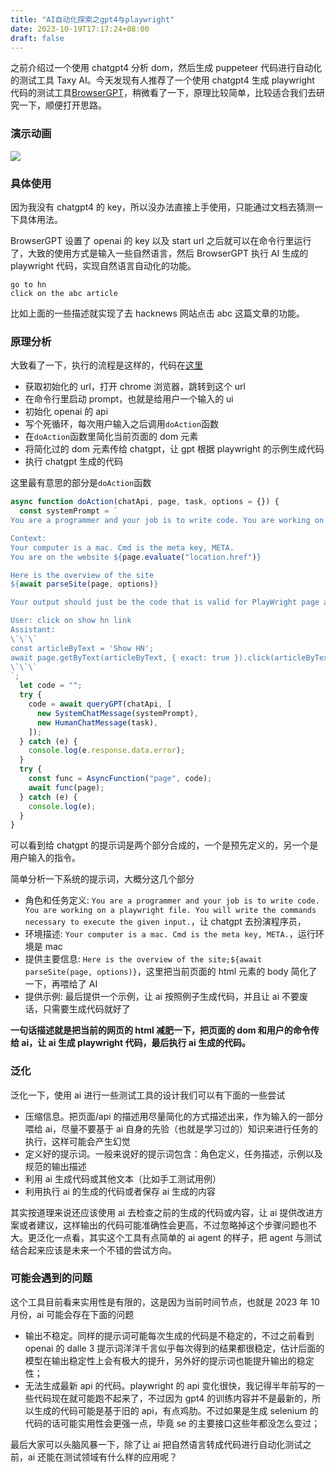 ```yaml
---
title: "AI自动化探索之gpt4与playwright"
date: 2023-10-19T17:17:24+08:00
draft: false
---
```


之前介绍过一个使用 chatgpt4 分析 dom，然后生成 puppeteer 代码进行自动化的测试工具 Taxy AI。今天发现有人推荐了一个使用 chatgpt4 生成 playwright 代码的测试工具[BrowserGPT](https://github.com/mayt/BrowserGPT)，稍微看了一下，原理比较简单，比较适合我们去研究一下，顺便打开思路。

### 演示动画

![](https://github.com/mayt/BrowserGPT/raw/master/public/browsergpt.gif)

### 具体使用

因为我没有 chatgpt4 的 key，所以没办法直接上手使用，只能通过文档去猜测一下具体用法。

BrowserGPT 设置了 openai 的 key 以及 start url 之后就可以在命令行里运行了，大致的使用方式是输入一些自然语言，然后 BrowserGPT 执行 AI 生成的 playwright 代码，实现自然语言自动化的功能。

```
go to hn
click on the abc article
```

比如上面的一些描述就实现了去 hacknews 网站点击 abc 这篇文章的功能。

### 原理分析

大致看了一下，执行的流程是这样的，代码在[这里](https://github.com/mayt/BrowserGPT/blob/master/index.js)

- 获取初始化的 url，打开 chrome 浏览器，跳转到这个 url
- 在命令行里启动 prompt，也就是给用户一个输入的 ui
- 初始化 openai 的 api
- 写个死循环，每次用户输入之后调用`doAction`函数
- 在`doAction`函数里简化当前页面的 dom 元素
- 将简化过的 dom 元素传给 chatgpt，让 gpt 根据 playwright 的示例生成代码
- 执行 chatgpt 生成的代码

这里最有意思的部分是`doAction`函数

```javascript
async function doAction(chatApi, page, task, options = {}) {
  const systemPrompt = `
You are a programmer and your job is to write code. You are working on a playwright file. You will write the commands necessary to execute the given input. 

Context:
Your computer is a mac. Cmd is the meta key, META.
You are on the website ${page.evaluate("location.href")}

Here is the overview of the site
${await parseSite(page, options)}

Your output should just be the code that is valid for PlayWright page api. When given the option to use a timeout option, use 1s. Except when using page.goto() use 10s. For actions like click, use the force option to click on hidden elements.

User: click on show hn link
Assistant:
\`\`\`
const articleByText = 'Show HN';
await page.getByText(articleByText, { exact: true }).click(articleByText, {force: true, hidden: true});
\`\`\`
`;
  let code = "";
  try {
    code = await queryGPT(chatApi, [
      new SystemChatMessage(systemPrompt),
      new HumanChatMessage(task),
    ]);
  } catch (e) {
    console.log(e.response.data.error);
  }
  try {
    const func = AsyncFunction("page", code);
    await func(page);
  } catch (e) {
    console.log(e);
  }
}
```

可以看到给 chatgpt 的提示词是两个部分合成的，一个是预先定义的，另一个是用户输入的指令。

简单分析一下系统的提示词，大概分这几个部分

- 角色和任务定义: `You are a programmer and your job is to write code. You are working on a playwright file. You will write the commands necessary to execute the given input.`，让 chatgpt 去扮演程序员，
- 环境描述: `Your computer is a mac. Cmd is the meta key, META.`，运行环境是 mac
- 提供主要信息: `Here is the overview of the site;${await parseSite(page, options)}`，这里把当前页面的 html 元素的 body 简化了一下，再喂给了 AI
- 提供示例: 最后提供一个示例，让 ai 按照例子生成代码，并且让 ai 不要废话，只需要生成代码就好了

**一句话描述就是把当前的网页的 html 减肥一下，把页面的 dom 和用户的命令传给 ai，让 ai 生成 playwright 代码，最后执行 ai 生成的代码。**

### 泛化

泛化一下，使用 ai 进行一些测试工具的设计我们可以有下面的一些尝试

- 压缩信息。把页面/api 的描述用尽量简化的方式描述出来，作为输入的一部分喂给 ai，尽量不要基于 ai 自身的先验（也就是学习过的）知识来进行任务的执行，这样可能会产生幻觉
- 定义好的提示词。一般来说好的提示词包含：角色定义，任务描述，示例以及规范的输出描述
- 利用 ai 生成代码或其他文本（比如手工测试用例）
- 利用执行 ai 的生成的代码或者保存 ai 生成的内容

其实按道理来说还应该使用 ai 去检查之前的生成的代码或内容，让 ai 提供改进方案或者建议，这样输出的代码可能准确性会更高，不过忽略掉这个步骤问题也不大。更泛化一点看，其实这个工具有点简单的 ai agent 的样子，把 agent 与测试结合起来应该是未来一个不错的尝试方向。

### 可能会遇到的问题

这个工具目前看来实用性是有限的，这是因为当前时间节点，也就是 2023 年 10 月份，ai 可能会存在下面的问题

- 输出不稳定。同样的提示词可能每次生成的代码是不稳定的，不过之前看到 openai 的 dalle 3 提示词洋洋千言似乎每次得到的结果都很稳定，估计后面的模型在输出稳定性上会有极大的提升，另外好的提示词也能提升输出的稳定性；
- 无法生成最新 api 的代码。playwright 的 api 变化很快，我记得半年前写的一些代码现在就可能跑不起来了，不过因为 gpt4 的训练内容并不是最新的，所以生成的代码可能是基于旧的 api，有点鸡肋。不过如果是生成 selenium 的代码的话可能实用性会更强一点，毕竟 se 的主要接口这些年都没怎么变过；

最后大家可以头脑风暴一下，除了让 ai 把自然语言转成代码进行自动化测试之前，ai 还能在测试领域有什么样的应用呢？
